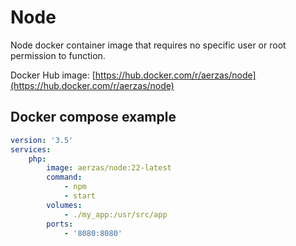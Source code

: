 # Node

Node docker container image that requires no specific user or root permission to function.

Docker Hub image: [https://hub.docker.com/r/aerzas/node](https://hub.docker.com/r/aerzas/node)

## Docker compose example

```yaml
version: '3.5'
services:
    php:
        image: aerzas/node:22-latest
        command:
            - npm
            - start
        volumes:
            - ./my_app:/usr/src/app
        ports:
            - '8080:8080'
```
